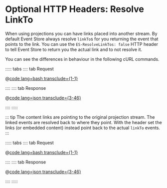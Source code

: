 # Optional HTTP Headers: Resolve LinkTo

When using projections you can have links placed into another stream. By default Event Store always resolve `linkTo`s for you returning the event that points to the link. You can use the `ES-ResolveLinkTos: false` HTTP header to tell Event Store to return you the actual link and to not resolve it.

You can see the differences in behaviour in the following cURL commands.

::::: tabs
:::: tab Request

@[code lang=bash transclude={1-1}](docs/v5/code-examples/http-api/resolve-links.sh)

::::
:::: tab Response

@[code lang=json transclude={3-46}](docs/v5/code-examples/http-api/resolve-links.sh)

::::
:::::

::: tip
The content links are pointing to the original projection stream. The linked events are resolved back to where they point. With the header set the links (or embedded content) instead point back to the actual `linkTo` events.
:::

::::: tabs
:::: tab Request

@[code lang=bash transclude={1-1}](docs/v5/code-examples/http-api/resolve-links-false.sh)

::::
:::: tab Response

@[code lang=json transclude={3-46}](docs/v5/code-examples/http-api/resolve-links-false.sh)

::::
:::::